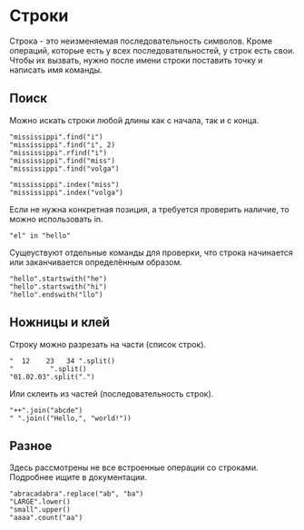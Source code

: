 # Строки

Строка - это неизменяемая последовательность символов.
Кроме операций, которые есть у всех последовательностей, у строк есть
свои. Чтобы их вызвать, нужно после имени строки поставить точку и написать
имя команды.

## Поиск

Можно искать строки любой длины как с начала, так и с конца.

```
"mississippi".find("i")
"mississippi".find("i", 2)
"mississippi".rfind("i")
"mississippi".find("miss")
"mississippi".find("volga")

"mississippi".index("miss")
"mississippi".index("volga")
```

Если не нужна конкретная позиция, а требуется проверить наличие, то
можно использовать in.

```
"el" in "hello"
```

Сущеуствуют отдельные команды для проверки, что строка начинается или
заканчивается определённым образом.

```
"hello".startswith("he")
"hello".startswith("hi")
"hello".endswith("llo")
```

## Ножницы и клей

Строку можно разрезать на части (список строк).

```
"  12    23   34 ".split()
"         ".split()
"01.02.03".split(".")
```

Или склеить из частей (последовательность строк).

```
"++".join("abcde")
" ".join(("Hello,", "world!"))
```

## Разное

Здесь рассмотрены не все встроенные операции со строками.
Подробнее ищите в документации.

```
"abracadabra".replace("ab", "ba")
"LARGE".lower()
"small".upper()
"aaaa".count("aa")
```

